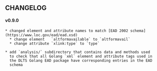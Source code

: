 ## CHANGELOG

#### v0.9.0

	* changed element and attribute names to match [EAD 2002 schema](https://www.loc.gov/ead/ead.xsd)
	  * change element   `altformavailable` to `altformavail`
  	  * change attribute `xlink:type` to `type`
	  
    * add `analysis/` subdirectory that contains data and methods used
	  to check that all Golang `xml` element and attribute tags used in
	  the DLTS Golang EAD package have corresponding entries in the EAD
	  schema
	 
	 
